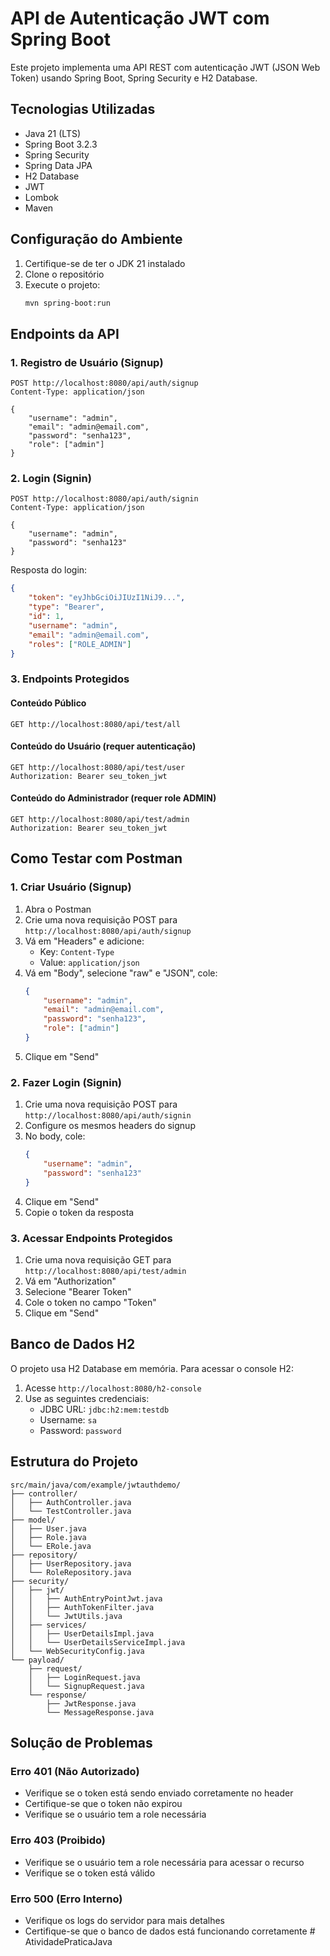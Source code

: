 # API de Autenticação JWT com Spring Boot

Este projeto implementa uma API REST com autenticação JWT (JSON Web Token) usando Spring Boot, Spring Security e H2 Database.

## Tecnologias Utilizadas

- Java 21 (LTS)
- Spring Boot 3.2.3
- Spring Security
- Spring Data JPA
- H2 Database
- JWT
- Lombok
- Maven

## Configuração do Ambiente

1. Certifique-se de ter o JDK 21 instalado
2. Clone o repositório
3. Execute o projeto:
   ```bash
   mvn spring-boot:run
   ```

## Endpoints da API

### 1. Registro de Usuário (Signup)
```http
POST http://localhost:8080/api/auth/signup
Content-Type: application/json

{
    "username": "admin",
    "email": "admin@email.com",
    "password": "senha123",
    "role": ["admin"]
}
```

### 2. Login (Signin)
```http
POST http://localhost:8080/api/auth/signin
Content-Type: application/json

{
    "username": "admin",
    "password": "senha123"
}
```

Resposta do login:
```json
{
    "token": "eyJhbGciOiJIUzI1NiJ9...",
    "type": "Bearer",
    "id": 1,
    "username": "admin",
    "email": "admin@email.com",
    "roles": ["ROLE_ADMIN"]
}
```

### 3. Endpoints Protegidos

#### Conteúdo Público
```http
GET http://localhost:8080/api/test/all
```

#### Conteúdo do Usuário (requer autenticação)
```http
GET http://localhost:8080/api/test/user
Authorization: Bearer seu_token_jwt
```

#### Conteúdo do Administrador (requer role ADMIN)
```http
GET http://localhost:8080/api/test/admin
Authorization: Bearer seu_token_jwt
```

## Como Testar com Postman

### 1. Criar Usuário (Signup)
1. Abra o Postman
2. Crie uma nova requisição POST para `http://localhost:8080/api/auth/signup`
3. Vá em "Headers" e adicione:
   - Key: `Content-Type`
   - Value: `application/json`
4. Vá em "Body", selecione "raw" e "JSON", cole:
   ```json
   {
       "username": "admin",
       "email": "admin@email.com",
       "password": "senha123",
       "role": ["admin"]
   }
   ```
5. Clique em "Send"

### 2. Fazer Login (Signin)
1. Crie uma nova requisição POST para `http://localhost:8080/api/auth/signin`
2. Configure os mesmos headers do signup
3. No body, cole:
   ```json
   {
       "username": "admin",
       "password": "senha123"
   }
   ```
4. Clique em "Send"
5. Copie o token da resposta

### 3. Acessar Endpoints Protegidos
1. Crie uma nova requisição GET para `http://localhost:8080/api/test/admin`
2. Vá em "Authorization"
3. Selecione "Bearer Token"
4. Cole o token no campo "Token"
5. Clique em "Send"

## Banco de Dados H2

O projeto usa H2 Database em memória. Para acessar o console H2:

1. Acesse `http://localhost:8080/h2-console`
2. Use as seguintes credenciais:
   - JDBC URL: `jdbc:h2:mem:testdb`
   - Username: `sa`
   - Password: `password`

## Estrutura do Projeto

```
src/main/java/com/example/jwtauthdemo/
├── controller/
│   ├── AuthController.java
│   └── TestController.java
├── model/
│   ├── User.java
│   ├── Role.java
│   └── ERole.java
├── repository/
│   ├── UserRepository.java
│   └── RoleRepository.java
├── security/
│   ├── jwt/
│   │   ├── AuthEntryPointJwt.java
│   │   ├── AuthTokenFilter.java
│   │   └── JwtUtils.java
│   ├── services/
│   │   ├── UserDetailsImpl.java
│   │   └── UserDetailsServiceImpl.java
│   └── WebSecurityConfig.java
└── payload/
    ├── request/
    │   ├── LoginRequest.java
    │   └── SignupRequest.java
    └── response/
        ├── JwtResponse.java
        └── MessageResponse.java
```

## Solução de Problemas

### Erro 401 (Não Autorizado)
- Verifique se o token está sendo enviado corretamente no header
- Certifique-se que o token não expirou
- Verifique se o usuário tem a role necessária

### Erro 403 (Proibido)
- Verifique se o usuário tem a role necessária para acessar o recurso
- Verifique se o token está válido

### Erro 500 (Erro Interno)
- Verifique os logs do servidor para mais detalhes
- Certifique-se que o banco de dados está funcionando corretamente #   A t i v i d a d e P r a t i c a J a v a 
 
 
